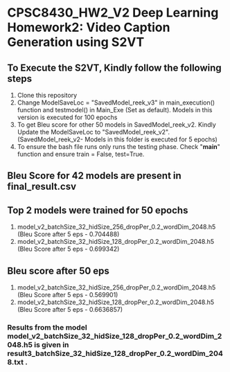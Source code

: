 # CPSC8430_HW2_V2 Deep Learning Homework2: Video Caption Generation using S2VT

## To Execute the S2VT, Kindly follow the following steps

1. Clone this repository
2. Change ModelSaveLoc = "SavedModel_reek_v3" in main_execution() function and testmodel() in Main_Exe (Set as default). Models in this version is executed for 100 epochs
3. To get Bleu score for other 50 models in SavedModel_reek_v2. Kindly Update the ModelSaveLoc to "SavedModel_reek_v2".(SavedModel_reek_v2- Models in this folder is executed for 5 epochs) 
4. To ensure the bash file runs only runs the testing phase. Check "__main__" function and ensure train = False, test=True.

## Bleu Score for 42 models are present in final_result.csv

## Top 2 models were trained for 50 epochs
1. model_v2_batchSize_32_hidSize_256_dropPer_0.2_wordDim_2048.h5 (Bleu Score after 5 eps - 0.704488)
2. model_v2_batchSize_32_hidSize_128_dropPer_0.2_wordDim_2048.h5 (Bleu Score after 5 eps - 0.699342)

## Bleu score after 50 eps
1. model_v2_batchSize_32_hidSize_256_dropPer_0.2_wordDim_2048.h5 (Bleu Score after 5 eps - 0.569901)
2. model_v2_batchSize_32_hidSize_128_dropPer_0.2_wordDim_2048.h5 (Bleu Score after 5 eps - 0.6636857)

### Results from the model **model_v2_batchSize_32_hidSize_128_dropPer_0.2_wordDim_2048.h5** is given in **result3_batchSize_32_hidSize_128_dropPer_0.2_wordDim_2048.txt .**

